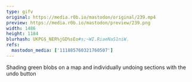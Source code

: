 ```yaml
---
type: gifv
original: https://media.r0b.io/mastodon/original/239.mp4
preview: https://media.r0b.io/mastodon/preview/239.png
width: 1486
height: 1184
blurhash: UKPG$_NER%jGD%sEo#s;~WI.RiaeNaS1niW.
refs:
  mastodon_media: ['111885760321760507']
---
```


Shading green blobs on a map and individually undoing sections with the undo button
